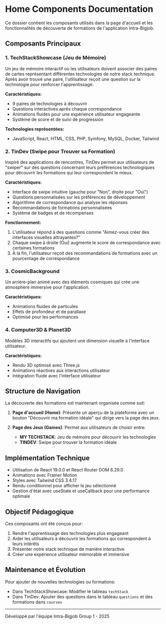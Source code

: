 # Home Components Documentation

Ce dossier contient les composants utilisés dans la page d'accueil et les fonctionnalités de découverte de formations de l'application Intra-Bigjob.

## Composants Principaux

### 1. TechStackShowcase (Jeu de Mémoire)

Un jeu de mémoire interactif où les utilisateurs doivent associer des paires de cartes représentant différentes technologies de notre stack technique. Après avoir trouvé une paire, l'utilisateur reçoit une question sur la technologie pour renforcer l'apprentissage.

**Caractéristiques:**
- 9 paires de technologies à découvrir
- Questions interactives après chaque correspondance
- Animations fluides pour une expérience utilisateur engageante
- Système de score et de suivi de progression

**Technologies représentées:**
- JavaScript, React, HTML, CSS, PHP, Symfony, MySQL, Docker, Tailwind

### 2. TinDev (Swipe pour Trouver sa Formation)

Inspiré des applications de rencontres, TinDev permet aux utilisateurs de "swiper" sur des questions concernant leurs préférences technologiques pour découvrir les formations qui leur correspondent le mieux.

**Caractéristiques:**
- Interface de swipe intuitive (gauche pour "Non", droite pour "Oui")
- Questions personnalisées sur les préférences de développement
- Algorithme de correspondance qui analyse les réponses
- Recommandations de formations personnalisées
- Système de badges et de récompenses

**Fonctionnement:**
1. L'utilisateur répond à des questions comme "Aimez-vous créer des interfaces visuelles attrayantes?"
2. Chaque swipe à droite (Oui) augmente le score de correspondance avec certaines formations
3. À la fin, l'utilisateur reçoit des recommandations de formations avec un pourcentage de correspondance

### 3. CosmicBackground

Un arrière-plan animé avec des éléments cosmiques qui crée une atmosphère immersive pour l'application.

**Caractéristiques:**
- Animations fluides de particules
- Effets de profondeur et de parallaxe
- Optimisé pour les performances

### 4. Computer3D & Planet3D

Modèles 3D interactifs qui ajoutent une dimension visuelle à l'interface utilisateur.

**Caractéristiques:**
- Rendu 3D optimisé avec Three.js
- Animations réactives aux interactions utilisateur
- Intégration fluide avec l'interface utilisateur

## Structure de Navigation

La découverte des formations est maintenant organisée comme suit:

1. **Page d'accueil (Home)**: Présente un aperçu de la plateforme avec un bouton "Découvrir ma formation idéale" qui dirige vers la page des jeux.

2. **Page des Jeux (Games)**: Permet aux utilisateurs de choisir entre:
   - **MY TECHSTACK**: Jeu de mémoire pour découvrir les technologies
   - **TINDEV**: Swipe pour trouver la formation idéale

## Implémentation Technique

- Utilisation de React 19.0.0 et React Router DOM 6.29.0
- Animations avec Framer Motion
- Styles avec Tailwind CSS 3.4.17
- Rendu conditionnel pour afficher le jeu sélectionné
- Gestion d'état avec useState et useCallback pour une performance optimale

## Objectif Pédagogique

Ces composants ont été conçus pour:
1. Rendre l'apprentissage des technologies plus engageant
2. Aider les utilisateurs à découvrir les formations qui correspondent à leurs intérêts
3. Présenter notre stack technique de manière interactive
4. Créer une expérience utilisateur mémorable et immersive

## Maintenance et Évolution

Pour ajouter de nouvelles technologies ou formations:
- Dans TechStackShowcase: Modifier le tableau `techStack` 
- Dans TinDev: Ajouter des questions dans le tableau `questions` et des formations dans `courses`

---

Développé par l'équipe Intra-Bigjob Group 1 - 2025
